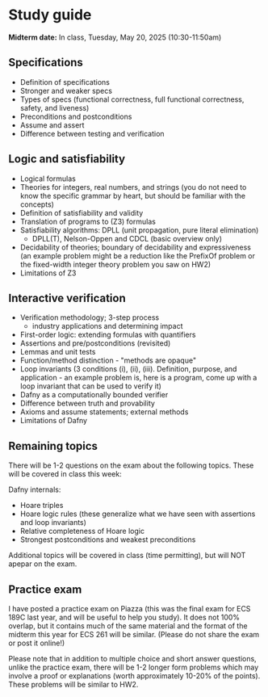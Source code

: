 # Study guide

**Midterm date:** In class, Tuesday, May 20, 2025 (10:30-11:50am)

## Specifications

- Definition of specifications
- Stronger and weaker specs
- Types of specs (functional correctness, full functional correctness, safety, and liveness)
- Preconditions and postconditions
- Assume and assert
- Difference between testing and verification

## Logic and satisfiability

- Logical formulas
- Theories for integers, real numbers, and strings (you do not need to know the specific grammar by heart, but should be familiar with the concepts)
- Definition of satisfiability and validity
- Translation of programs to (Z3) formulas
- Satisfiability algorithms: DPLL (unit propagation, pure literal elimination)
    + DPLL(T), Nelson-Oppen and CDCL (basic overview only)
- Decidability of theories; boundary of decidability and expressiveness (an example problem might be a reduction like the PrefixOf problem or the fixed-width integer theory problem you saw on HW2)
- Limitations of Z3

## Interactive verification

- Verification methodology; 3-step process
    + industry applications and determining impact
- First-order logic: extending formulas with quantifiers
- Assertions and pre/postconditions (revisited)
- Lemmas and unit tests
- Function/method distinction - "methods are opaque"
- Loop invariants (3 conditions (i), (ii), (iii). Definition, purpose, and application - an example problem is, here is a program, come up with a loop invariant that can be used to verify it)
- Dafny as a computationally bounded verifier
- Difference between truth and provability
- Axioms and assume statements; external methods
- Limitations of Dafny

## Remaining topics

There will be 1-2 questions on the exam about the following topics.
These will be covered in class this week:

Dafny internals:
- Hoare triples
- Hoare logic rules (these generalize what we have seen with assertions and loop invariants)
- Relative completeness of Hoare logic
- Strongest postconditions and weakest preconditions

Additional topics will be covered in class (time permitting), but will NOT apepar on the exam.

## Practice exam

I have posted a practice exam on Piazza (this was the final exam for ECS 189C last year, and will be useful to help you study). It does not 100% overlap, but it contains much of the same material and the format of the midterm this year for ECS 261 will be similar. (Please do not share the exam or post it online!)

Please note that in addition to multiple choice and short answer questions, unlike the practice exam, there will be 1-2 longer form problems which may involve a proof or explanations (worth approximately 10-20% of the points). These problems will be similar to HW2.
